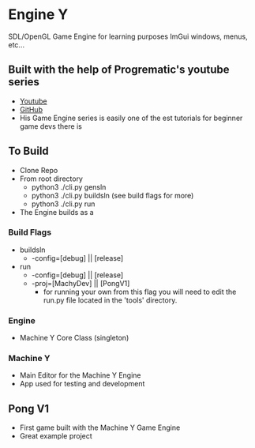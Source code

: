 # Engine Y 
SDL/OpenGL Game Engine for learning purposes
ImGui windows, menus, etc...

## Built with the help of Progrematic's youtube series
 - [Youtube](https://www.youtube.com/@Progrematic)
 - [GitHub](https://github.com/progrematic)
 - His Game Engine series is easily one of the est tutorials for beginner game devs there is

## To Build
 - Clone Repo
 - From root directory
    - python3 ./cli.py gensln
    - python3 ./cli.py buildsln (see build flags for more)
    - python3 ./cli.py run
 - The Engine builds as a 
### Build Flags
 - buildsln
    - -config=[debug] || [release] 
 - run 
    - -config=[debug] || [release]
    - -proj=[MachyDev] || [PongV1] 
        - for running your own from this flag you will need to edit the run.py file located in the 'tools' directory.
### Engine
 - Machine Y Core Class (singleton)

### Machine Y
 - Main Editor for the Machine Y Engine
 - App used for testing and development

## Pong V1
 - First game built with the Machine Y Game Engine
 - Great example project